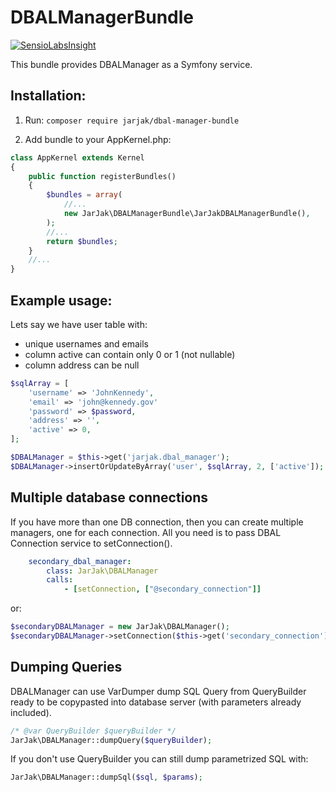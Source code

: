 DBALManagerBundle
==================

[![SensioLabsInsight](https://insight.sensiolabs.com/projects/26cdcbf9-dd47-452a-a933-f954ecd90d03/small.png)](https://insight.sensiolabs.com/projects/26cdcbf9-dd47-452a-a933-f954ecd90d03)

This bundle provides DBALManager as a Symfony service.

Installation:
------------

1. Run:
```composer require jarjak/dbal-manager-bundle```

2. Add bundle to your AppKernel.php:

```php
class AppKernel extends Kernel
{
    public function registerBundles()
    {
        $bundles = array(
            //...
            new JarJak\DBALManagerBundle\JarJakDBALManagerBundle(),
        );
        //...
        return $bundles;
    }
    //...
}
```

Example usage:
--------------

Lets say we have user table with: 
- unique usernames and emails
- column active can contain only 0 or 1 (not nullable)
- column address can be null

```php
$sqlArray = [
	'username' => 'JohnKennedy',
	'email' => 'john@kennedy.gov'
	'password' => $password,
	'address' => '',
	'active' => 0,
];

$DBALManager = $this->get('jarjak.dbal_manager');
$DBALManager->insertOrUpdateByArray('user', $sqlArray, 2, ['active']);
```

Multiple database connections
-----------------------------

If you have more than one DB connection, then you can create multiple managers, one for each connection.
All you need is to pass DBAL Connection service to setConnection().

```yaml
    secondary_dbal_manager:
        class: JarJak\DBALManager
        calls:
            - [setConnection, ["@secondary_connection"]]
```

or:

```php
$secondaryDBALManager = new JarJak\DBALManager();
$secondaryDBALManager->setConnection($this->get('secondary_connection'));
```

Dumping Queries
---------------

DBALManager can use VarDumper dump SQL Query from QueryBuilder ready to be copypasted into database server (with parameters already included).

```php
/* @var QueryBuilder $queryBuilder */
JarJak\DBALManager::dumpQuery($queryBuilder);
```

If you don't use QueryBuilder you can still dump parametrized SQL with:

```php
JarJak\DBALManager::dumpSql($sql, $params);
```
